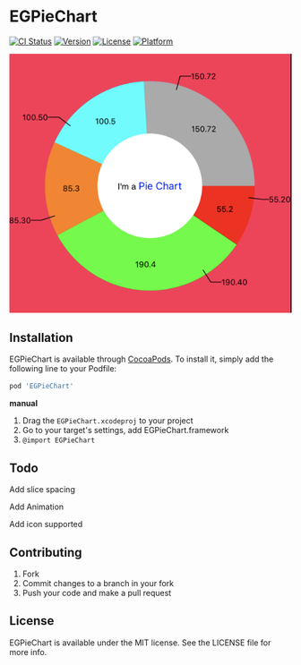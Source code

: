 # EGPieChart

[![CI Status](https://img.shields.io/travis/ethan/EGPieChart.svg?style=flat)](https://travis-ci.org/GuanyiLL/EGPieChart)
[![Version](https://img.shields.io/cocoapods/v/EGPieChart.svg?style=flat)](https://cocoapods.org/pods/EGPieChart)
[![License](https://img.shields.io/cocoapods/l/EGPieChart.svg?style=flat)](https://cocoapods.org/pods/EGPieChart)
[![Platform](https://img.shields.io/cocoapods/p/EGPieChart.svg?style=flat)](https://cocoapods.org/pods/EGPieChart)

![img01](/img/img01.png)

## Installation

EGPieChart is available through [CocoaPods](https://cocoapods.org). To install
it, simply add the following line to your Podfile:

```ruby
pod 'EGPieChart'
```

**manual**

1. Drag the `EGPieChart.xcodeproj` to your project
2. Go to your target's settings, add EGPieChart.framework
3. `@import EGPieChart`

## Todo

Add slice spacing

Add Animation

Add icon supported

## Contributing

1. Fork
2. Commit changes to a branch in your fork
3. Push your code and make a pull request

## License

EGPieChart is available under the MIT license. See the LICENSE file for more info.
